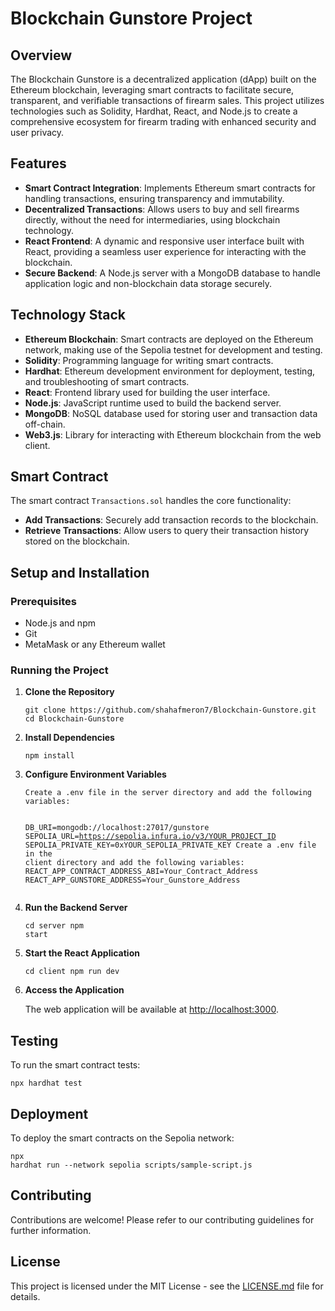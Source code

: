  <h1>Blockchain Gunstore Project</h1>
    <h2>Overview</h2>
    <p>The Blockchain Gunstore is a decentralized application (dApp) built on the Ethereum blockchain, leveraging smart contracts to facilitate secure, transparent, and verifiable transactions of firearm sales. This project utilizes technologies such as Solidity, Hardhat, React, and Node.js to create a comprehensive ecosystem for firearm trading with enhanced security and user privacy.</p>
    <h2>Features</h2>
    <ul>
        <li><strong>Smart Contract Integration</strong>: Implements Ethereum smart contracts for handling transactions, ensuring transparency and immutability.</li>
        <li><strong>Decentralized Transactions</strong>: Allows users to buy and sell firearms directly, without the need for intermediaries, using blockchain technology.</li>
        <li><strong>React Frontend</strong>: A dynamic and responsive user interface built with React, providing a seamless user experience for interacting with the blockchain.</li>
        <li><strong>Secure Backend</strong>: A Node.js server with a MongoDB database to handle application logic and non-blockchain data storage securely.</li>
    </ul>
    <h2>Technology Stack</h2>
    <ul>
        <li><strong>Ethereum Blockchain</strong>: Smart contracts are deployed on the Ethereum network, making use of the Sepolia testnet for development and testing.</li>
        <li><strong>Solidity</strong>: Programming language for writing smart contracts.</li>
        <li><strong>Hardhat</strong>: Ethereum development environment for deployment, testing, and troubleshooting of smart contracts.</li>
        <li><strong>React</strong>: Frontend library used for building the user interface.</li>
        <li><strong>Node.js</strong>: JavaScript runtime used to build the backend server.</li>
        <li><strong>MongoDB</strong>: NoSQL database used for storing user and transaction data off-chain.</li>
        <li><strong>Web3.js</strong>: Library for interacting with Ethereum blockchain from the web client.</li>
    </ul>
    <h2>Smart Contract</h2>
    <p>The smart contract <code>Transactions.sol</code> handles the core functionality:</p>
    <ul>
        <li><strong>Add Transactions</strong>: Securely add transaction records to the blockchain.</li>
        <li><strong>Retrieve Transactions</strong>: Allow users to query their transaction history stored on the blockchain.</li>
    </ul>
    <h2>Setup and Installation</h2>
    <h3>Prerequisites</h3>
    <ul>
        <li>Node.js and npm</li>
        <li>Git</li>
        <li>MetaMask or any Ethereum wallet</li>
    </ul>
    <h3>Running the Project</h3>
    <ol>
        <li><strong>Clone the Repository</strong><pre><code>git clone https://github.com/shahafmeron7/Blockchain-Gunstore.git
cd Blockchain-Gunstore</code></pre></li>
        <li><strong>Install Dependencies</strong><pre><code>npm install</code></pre></li>
        <li><strong>Configure Environment Variables</strong><pre><code>Create a .env file in the server directory and add the following variables:

DB_URI=mongodb://localhost:27017/gunstore
SEPOLIA_URL=https://sepolia.infura.io/v3/YOUR_PROJECT_ID
SEPOLIA_PRIVATE_KEY=0xYOUR_SEPOLIA_PRIVATE_KEY
Create a .env file in the client directory and add the following variables:
REACT_APP_CONTRACT_ADDRESS_ABI=Your_Contract_Address
REACT_APP_GUNSTORE_ADDRESS=Your_Gunstore_Address
</code></pre></li>
        <li><strong>Run the Backend Server</strong><pre><code>cd server
npm start</code></pre></li>
        <li><strong>Start the React Application</strong><pre><code>cd client
npm run dev</code></pre></li>
        <li><strong>Access the Application</strong><p>The web application will be available at <a href="http://localhost:3000">http://localhost:3000</a>.</p></li>
    </ol>
    <h2>Testing</h2>
    <p>To run the smart contract tests:</p>
    <pre><code>npx hardhat test</code></pre>
    <h2>Deployment</h2>
    <p>To deploy the smart contracts on the Sepolia network:</p>
    <pre><code>npx hardhat run --network sepolia scripts/sample-script.js</code></pre>
    <h2>Contributing</h2>
    <p>Contributions are welcome! Please refer to our contributing guidelines for further information.</p>
    <h2>License</h2>
    <p>This project is licensed under the MIT License - see the <a href="LICENSE">LICENSE.md</a> file for details.</p>
